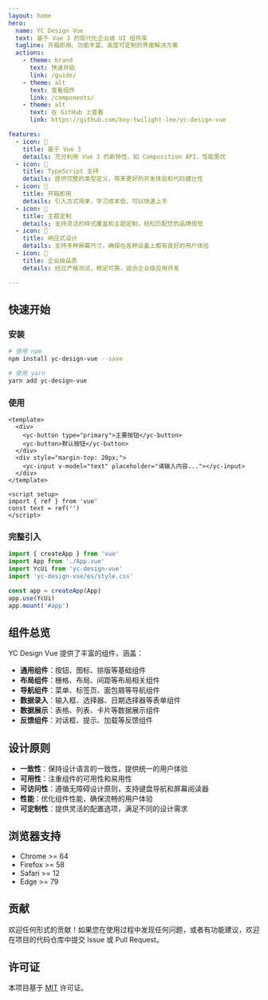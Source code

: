 ```yaml
---
layout: home
hero:
  name: YC Design Vue
  text: 基于 Vue 3 的现代化企业级 UI 组件库
  tagline: 开箱即用、功能丰富、高度可定制的界面解决方案
  actions:
    - theme: brand
      text: 快速开始
      link: /guide/
    - theme: alt
      text: 查看组件
      link: /components/
    - theme: alt
      text: 在 GitHub 上查看
      link: https://github.com/boy-twilight-lee/yc-design-vue

features:
  - icon: 🚀
    title: 基于 Vue 3
    details: 充分利用 Vue 3 的新特性，如 Composition API，性能更优
  - icon: 🔧
    title: TypeScript 支持
    details: 提供完整的类型定义，带来更好的开发体验和代码健壮性
  - icon: 🎨
    title: 开箱即用
    details: 引入方式简单，学习成本低，可以快速上手
  - icon: 🎯
    title: 主题定制
    details: 支持灵活的样式覆盖和主题定制，轻松匹配您的品牌视觉
  - icon: 📱
    title: 响应式设计
    details: 支持多种屏幕尺寸，确保在各种设备上都有良好的用户体验
  - icon: 🌟
    title: 企业级品质
    details: 经过严格测试，稳定可靠，适合企业级应用开发

---
```


## 快速开始

### 安装

```bash
# 使用 npm
npm install yc-design-vue --save

# 使用 yarn
yarn add yc-design-vue
```

### 使用

```vue
<template>
  <div>
    <yc-button type="primary">主要按钮</yc-button>
    <yc-button>默认按钮</yc-button>
  </div>
  <div style="margin-top: 20px;">
    <yc-input v-model="text" placeholder="请输入内容..."></yc-input>
  </div>
</template>

<script setup>
import { ref } from 'vue'
const text = ref('')
</script>
```

### 完整引入

```typescript
import { createApp } from 'vue'
import App from './App.vue'
import YcUi from 'yc-design-vue'
import 'yc-design-vue/es/style.css'

const app = createApp(App)
app.use(YcUi)
app.mount('#app')
```

## 组件总览

YC Design Vue 提供了丰富的组件，涵盖：

- **通用组件**：按钮、图标、排版等基础组件
- **布局组件**：栅格、布局、间距等布局相关组件
- **导航组件**：菜单、标签页、面包屑等导航组件
- **数据录入**：输入框、选择器、日期选择器等表单组件
- **数据展示**：表格、列表、卡片等数据展示组件
- **反馈组件**：对话框、提示、加载等反馈组件

## 设计原则

- **一致性**：保持设计语言的一致性，提供统一的用户体验
- **可用性**：注重组件的可用性和易用性
- **可访问性**：遵循无障碍设计原则，支持键盘导航和屏幕阅读器
- **性能**：优化组件性能，确保流畅的用户体验
- **可定制性**：提供灵活的配置选项，满足不同的设计需求

## 浏览器支持

- Chrome >= 64
- Firefox >= 58
- Safari >= 12
- Edge >= 79

## 贡献

欢迎任何形式的贡献！如果您在使用过程中发现任何问题，或者有功能建议，欢迎在项目的代码仓库中提交 Issue 或 Pull Request。

## 许可证

本项目基于 [MIT](https://opensource.org/licenses/MIT) 许可证。
